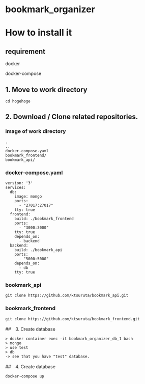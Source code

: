 # bookmark_organizer

# How to install it
## requirement
docker

docker-compose

## 1. Move to work directory
```
cd hogehoge
```

## 2. Download / Clone related repositories.
### image of work directory

```
.
..
docker-compose.yaml
bookmark_frontend/
bookmark_api/
```


### docker-compose.yaml
```
version: '3'
services:
  db:
    image: mongo
    ports:
      - "27017:27017"
    tty: true
  frontend:
    build: ./bookmark_frontend
    ports:
      - "3000:3000"
    tty: true
    depends_on:
      - backend
  backend:
    build: ./bookmark_api
    ports:
      - "5000:5000"
    depends_on:
      - db
    tty: true
```

### bookmark_api
```
git clone https://github.com/ktsuruta/bookmark_api.git
```

### bookmark_frontend
```
git clone https://github.com/ktsuruta/bookmark_frontend.git
```

##　3. Create database
```
> docker container exec -it bookmark_organizer_db_1 bash
> mongo
> use test
> db
-> see that you have "test" database.

```

##　4. Create database
```
docker-compose up
```
